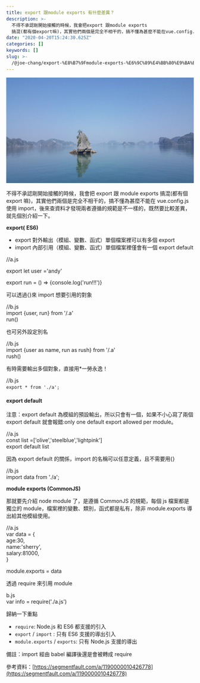 ```yaml
---
title: export 跟module exports 有什麼差異？
description: >-
  不得不承認剛開始接觸的時候，我會把export 跟module exports
  搞混(都有個export嘛)，其實他們兩個是完全不相干的，搞不懂為甚麼不能在vue.config.js使用import，後來查資料才發現兩者遵循的規範是不一樣的，既然要比較差異，就先個別介紹一下。
date: "2020-04-20T15:24:30.625Z"
categories: []
keywords: []
slug: >-
  /@joe-chang/export-%E8%B7%9Fmodule-exports-%E6%9C%89%E4%BB%80%E9%BA%BC%E5%B7%AE%E7%95%B0-53739c4171cc
---
```


![](/img/1__eJNVgN8k3a3ydx0J5DLY__g.jpeg)

不得不承認剛開始接觸的時候，我會把 export 跟 module exports 搞混(都有個 export 嘛)，其實他們兩個是完全不相干的，搞不懂為甚麼不能在 vue.config.js 使用 import，後來查資料才發現兩者遵循的規範是不一樣的，既然要比較差異，就先個別介紹一下。

**export(** **ES6)**

- export 對外輸出（模組、變數、函式）單個檔案裡可以有多個 export
- import 內部引用（模組、變數、函式）單個檔案裡僅會有一個 export default

//a.js

export let user ='andy'

export run = () => {console.log('run!!!')}

可以透過{}來 import 想要引用的對象

//b.js  
import {user, run} from '/.a'  
run()

也可另外設定別名

//b.js  
import {user as name, run as rush} from '/.a'  
rush()

有時需要輸出多個對象，直接用\*一勞永逸！

//b.js  
`export * from './a';`

#### export default

注意：export default 為模組的預設輸出，所以只會有一個，如果不小心寫了兩個 export default 就會報錯:only one default export allowed per module。

//a.js  
const list =\['olive','steelblue','lightpink'\]  
export default list

因為 export default 的關係，import 的名稱可以任意定義，且不需要用{}

//b.js  
import data from './a';

**module exports (CommonJS)**

那就要先介紹 node module 了，是遵循 CommonJS 的規範，每個 js 檔案都是獨立的 module，檔案裡的變數、類別，函式都是私有，除非 module.exports 導出給其他模組使用。

//a.js  
var data = {  
 age:30,  
 name:'sherry',  
 salary:81000,  
}

module.exports = data

透過 require 來引用 module

b.js  
var info = require('./a.js')

歸納一下重點

- `require`: Node.js 和 ES6 都支援的引入
- `export` / `import` : 只有 ES6 支援的導出引入
- `module.exports` / `exports`: 只有 Node.js 支援的導出

備註：import 經由 babel 編譯後還是會被轉成 require

參考資料：[https://segmentfault.com/a/1190000010426778](https://segmentfault.com/a/1190000010426778)
